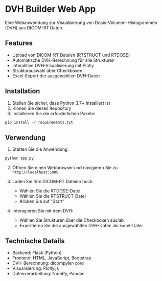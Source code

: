 # DVH Builder Web App

Eine Webanwendung zur Visualisierung von Dosis-Volumen-Histogrammen (DVH) aus DICOM-RT Daten.

## Features

- Upload von DICOM-RT Dateien (RTSTRUCT und RTDOSE)
- Automatische DVH-Berechnung für alle Strukturen
- Interaktive DVH-Visualisierung mit Plotly
- Strukturauswahl über Checkboxen
- Excel-Export der ausgewählten DVH-Daten

## Installation

1. Stellen Sie sicher, dass Python 3.7+ installiert ist
2. Klonen Sie dieses Repository
3. Installieren Sie die erforderlichen Pakete:

```bash
pip install -r requirements.txt
```

## Verwendung

1. Starten Sie die Anwendung:
```bash
python app.py
```

2. Öffnen Sie einen Webbrowser und navigieren Sie zu `http://localhost:5000`

3. Laden Sie Ihre DICOM-RT Dateien hoch:
   - Wählen Sie die RTDOSE-Datei
   - Wählen Sie die RTSTRUCT-Datei
   - Klicken Sie auf "Start"

4. Interagieren Sie mit dem DVH:
   - Wählen Sie Strukturen über die Checkboxen aus/ab
   - Exportieren Sie die ausgewählten DVH-Daten als Excel-Datei

## Technische Details

- Backend: Flask (Python)
- Frontend: HTML, JavaScript, Bootstrap
- DVH-Berechnung: dicompyler-core
- Visualisierung: Plotly.js
- Datenverarbeitung: NumPy, Pandas
